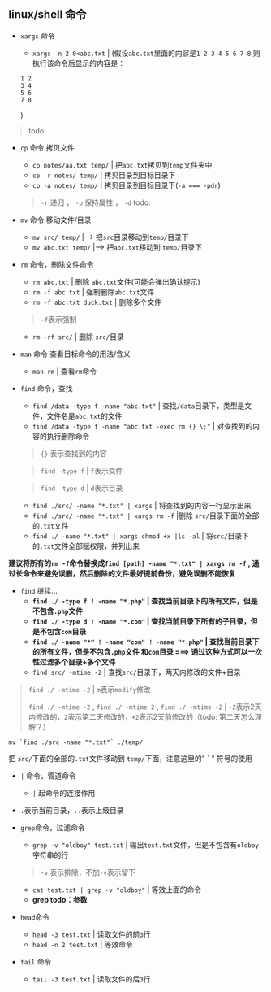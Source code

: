 ## linux/shell 命令

* `xargs` 命令
	* `xargs -n 2 0<abc.txt` | (假设`abc.txt`里面的内容是`1 2 3 4 5 6 7 8`,则执行该命令后显示的内容是：
	
	```
	1 2
	3 4
	5 6
	7 8
	```
	) 
	
> todo:

* `cp` 命令 拷贝文件
	* `cp notes/aa.txt temp/` | 把`abc.txt`拷贝到`temp`文件夹中
	* `cp -r notes/ temp/` | 拷贝目录到目标目录下
	* `cp -a notes/ temp/` | 拷贝目录到目标目录下(`-a === -pdr`)
	
	> `-r` 递归 ， `-p` 保持属性 ， `-d` todo:
	
* `mv` 命令 移动文件/目录
	* `mv src/ temp/` |--> 把`src`目录移动到`temp/`目录下
	* `mv abc.txt temp/` |--> 把`abc.txt`移动到 `temp/`目录下 
* `rm` 命令，删除文件命令
	* `rm abc.txt` | 删除 `abc.txt`文件(可能会弹出确认提示)
	* `rm -f abc.txt` | 强制删除`abc.txt`文件
	* `rm -f abc.txt duck.txt` | 删除多个文件
	
	> `-f`表示强制
	
	* `rm -rf src/` | 删除 `src/`目录 
* `man` 命令 查看目标命令的用法/含义
	* `man rm` | 查看`rm`命令 
* `find` 命令，查找
	* `find /data -type f -name "abc.txt"` | 查找`/data`目录下，类型是文件，文件名是`abc.txt`的文件
	* `find /data -type f -name "abc.txt -exec rm {} \;"` | 对查找到的内容的执行删除命令
	
	> `{}` 表示查找到的内容
	
	> `find -type f` | `f`表示文件
	
	> `find -type d` | `d`表示目录
	
	
	* `find ./src/ -name "*.txt" | xargs` | 将查找到的内容一行显示出来
	* `find ./src/ -name "*.txt" | xargs rm -f` |删除 `src/`目录下面的全部的`.txt`文件
	* `find ./ -name "*.txt" | xargs chmod +x |ls -al` | 将`src/`目录下的`.txt`文件全部赋权限，并列出来

**建议将所有的`rm -f`命令替换成`find [path] -name "*.txt" | xargs rm -f` , 通过长命令来避免误删，然后删除的文件最好提前备份，避免误删不能恢复**

* `find` 继续...
	* **`find ./ -type f ! -name "*.php"` | 查找当前目录下的所有文件，但是不包含`.php`文件**
	* **`find ./ -type d ! -name "*.com"` | 查找当前目录下所有的子目录，但是不包含`com`目录**
	* **`find ./ -name "*" ! -name "com" ! -name "*.php"` |  查找当前目录下的所有文件，但是不包含`.php`文件 和`com`目录 ===> 通过这种方式可以一次性过滤多个目录+多个文件**
	* `find src/ -mtime -2` | 查找`src/`目录下，两天内修改的文件+目录

> `find ./ -mtime -2` | `m`表示`modify`修改
> 
> `find ./ -mtime -2` , `find ./ -mtime 2` , `find ./ -mtime +2` | `-2`表示2天内修改的，`2`表示第二天修改的，`+2`表示2天前修改的（todo: 第二天怎么理解？）

	mv `find ./src -name "*.txt"` ./temp/ 
把 `src/`下面的全部的`.txt`文件移动到 `temp/`下面，注意这里的" ` " 符号的使用 
	

* `|` 命令，管道命令
	* `|` 起命令的连接作用 
* `.`表示当前目录，`..`表示上级目录

* `grep`命令，过滤命令
	* `grep -v "oldboy" test.txt` | 输出`test.txt`文件，但是不包含有`oldboy`字符串的行

	> `-v` 表示排除，不加`-v`表示留下
	
	* `cat test.txt | grep -v "oldboy"` | 等效上面的命令 	
	* **grep todo：参数**
* `head`命令
	* `head -3 test.txt` | 读取文件的前`3`行
	* `head -n 2 test.txt` | 等效命令	
* `tail` 命令
	* `tail -3 test.txt` | 读取文件的后`3`行
	
